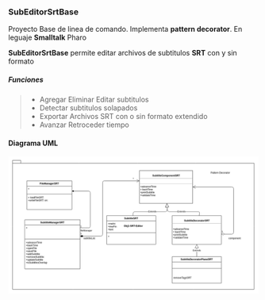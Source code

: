### SubEditorSrtBase
Proyecto Base de linea de comando. Implementa **pattern decorator**. En leguaje **Smalltalk** Pharo

 **SubEditorSrtBase** permite editar archivos de subtitulos **SRT** con y sin formato
 
 ##### Funciones
 > * Agregar Eliminar Editar subtitulos
 > * Detectar subtitulos solapados
 > * Exportar Archivos SRT con o sin formato extendido
 > * Avanzar Retroceder tiempo
 

#### Diagrama UML

![Screenshot](SRT-Editor-UML.png)


